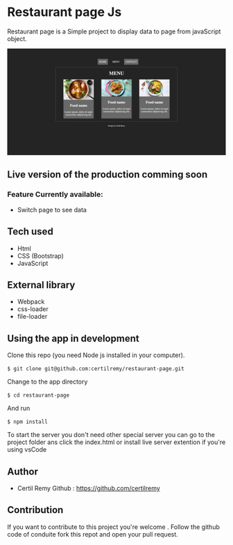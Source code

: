 #  Restaurant page Js
Restaurant page is a Simple project to display data to page from javaScript object. 

<p align="center">
    <img src="final.png">
</p>

## Live version of the production comming soon


### Feature Currently available:

* Switch page to see data

## Tech used 
* Html
* CSS (Bootstrap)
* JavaScript

## External library 

* Webpack
* css-loader
* file-loader


## Using the app in development 
Clone this repo (you need Node js installed in your computer).
```
$ git clone git@github.com:certilremy/restaurant-page.git
```

 Change to the app directory 
 
 ```
$ cd restaurant-page
 ```

   And run 

```
$ npm install 
```

To start the server you don't need other special server you can go to the project folder ans click the index.html or install live server extention if you're using vsCode

## Author 

* Certil Remy    Github : https://github.com/certilremy
## Contribution 

If you want to contribute to this project you're welcome .
Follow the github code of conduite fork this repot and open your pull request. 
